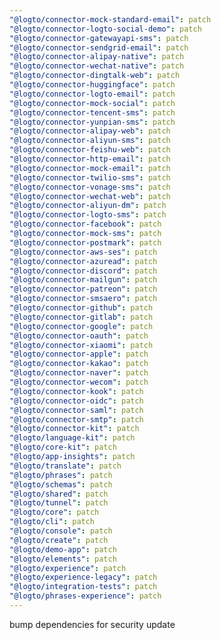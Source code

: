 ```yaml
---
"@logto/connector-mock-standard-email": patch
"@logto/connector-logto-social-demo": patch
"@logto/connector-gatewayapi-sms": patch
"@logto/connector-sendgrid-email": patch
"@logto/connector-alipay-native": patch
"@logto/connector-wechat-native": patch
"@logto/connector-dingtalk-web": patch
"@logto/connector-huggingface": patch
"@logto/connector-logto-email": patch
"@logto/connector-mock-social": patch
"@logto/connector-tencent-sms": patch
"@logto/connector-yunpian-sms": patch
"@logto/connector-alipay-web": patch
"@logto/connector-aliyun-sms": patch
"@logto/connector-feishu-web": patch
"@logto/connector-http-email": patch
"@logto/connector-mock-email": patch
"@logto/connector-twilio-sms": patch
"@logto/connector-vonage-sms": patch
"@logto/connector-wechat-web": patch
"@logto/connector-aliyun-dm": patch
"@logto/connector-logto-sms": patch
"@logto/connector-facebook": patch
"@logto/connector-mock-sms": patch
"@logto/connector-postmark": patch
"@logto/connector-aws-ses": patch
"@logto/connector-azuread": patch
"@logto/connector-discord": patch
"@logto/connector-mailgun": patch
"@logto/connector-patreon": patch
"@logto/connector-smsaero": patch
"@logto/connector-github": patch
"@logto/connector-gitlab": patch
"@logto/connector-google": patch
"@logto/connector-oauth": patch
"@logto/connector-xiaomi": patch
"@logto/connector-apple": patch
"@logto/connector-kakao": patch
"@logto/connector-naver": patch
"@logto/connector-wecom": patch
"@logto/connector-kook": patch
"@logto/connector-oidc": patch
"@logto/connector-saml": patch
"@logto/connector-smtp": patch
"@logto/connector-kit": patch
"@logto/language-kit": patch
"@logto/core-kit": patch
"@logto/app-insights": patch
"@logto/translate": patch
"@logto/phrases": patch
"@logto/schemas": patch
"@logto/shared": patch
"@logto/tunnel": patch
"@logto/core": patch
"@logto/cli": patch
"@logto/console": patch
"@logto/create": patch
"@logto/demo-app": patch
"@logto/elements": patch
"@logto/experience": patch
"@logto/experience-legacy": patch
"@logto/integration-tests": patch
"@logto/phrases-experience": patch
---
```


bump dependencies for security update
